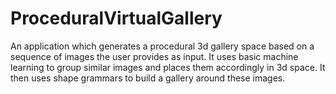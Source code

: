 # ProceduralVirtualGallery
An application which generates a procedural 3d gallery space based on a sequence of images the user provides as input. It uses basic machine learning to group similar images and places them accordingly in 3d space. It then uses shape grammars to build a gallery around these images.
